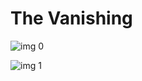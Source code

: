 # The Vanishing

![img 0](https://i.imgur.com/P9alCJW.jpg)

![img 1](https://i.imgur.com/ZIZ06Xz.jpg)

